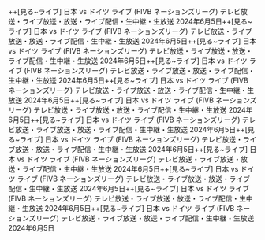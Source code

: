 ++[見る~ライブ] 日本 vs ドイツ ライブ (FIVB ネーションズリーグ) テレビ放送・ライブ放送・放送・ライブ配信・生中継・生放送 2024年6月5日++[見る~ライブ] 日本 vs ドイツ ライブ (FIVB ネーションズリーグ) テレビ放送・ライブ放送・放送・ライブ配信・生中継・生放送 2024年6月5日++[見る~ライブ] 日本 vs ドイツ ライブ (FIVB ネーションズリーグ) テレビ放送・ライブ放送・放送・ライブ配信・生中継・生放送 2024年6月5日++[見る~ライブ] 日本 vs ドイツ ライブ (FIVB ネーションズリーグ) テレビ放送・ライブ放送・放送・ライブ配信・生中継・生放送 2024年6月5日++[見る~ライブ] 日本 vs ドイツ ライブ (FIVB ネーションズリーグ) テレビ放送・ライブ放送・放送・ライブ配信・生中継・生放送 2024年6月5日++[見る~ライブ] 日本 vs ドイツ ライブ (FIVB ネーションズリーグ) テレビ放送・ライブ放送・放送・ライブ配信・生中継・生放送 2024年6月5日++[見る~ライブ] 日本 vs ドイツ ライブ (FIVB ネーションズリーグ) テレビ放送・ライブ放送・放送・ライブ配信・生中継・生放送 2024年6月5日++[見る~ライブ] 日本 vs ドイツ ライブ (FIVB ネーションズリーグ) テレビ放送・ライブ放送・放送・ライブ配信・生中継・生放送 2024年6月5日++[見る~ライブ] 日本 vs ドイツ ライブ (FIVB ネーションズリーグ) テレビ放送・ライブ放送・放送・ライブ配信・生中継・生放送 2024年6月5日++[見る~ライブ] 日本 vs ドイツ ライブ (FIVB ネーションズリーグ) テレビ放送・ライブ放送・放送・ライブ配信・生中継・生放送 2024年6月5日++[見る~ライブ] 日本 vs ドイツ ライブ (FIVB ネーションズリーグ) テレビ放送・ライブ放送・放送・ライブ配信・生中継・生放送 2024年6月5日++[見る~ライブ] 日本 vs ドイツ ライブ (FIVB ネーションズリーグ) テレビ放送・ライブ放送・放送・ライブ配信・生中継・生放送 2024年6月5日
